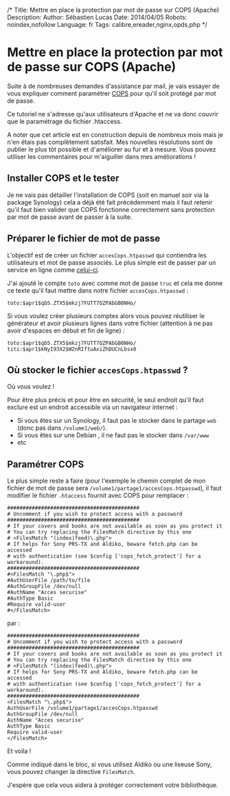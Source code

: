 /*
Title: Mettre en place la protection par mot de passe sur COPS (Apache)
Description: 
Author: Sébastien Lucas
Date: 2014/04/05
Robots: noindex,nofollow
Language: fr
Tags: calibre,ereader,nginx,opds,php
*/
# Mettre en place la protection par mot de passe sur COPS (Apache)

Suite à de nombreuses demandes d'assistance par mail, je vais essayer de vous expliquer comment paramétrer [COPS](//blog.slucas.fr/fr/oss/calibre-opds-php-server) pour qu'il soit protégé par mot de passe.

Ce tutoriel ne s'adresse qu'aux utilisateurs d'Apache et ne va donc couvrir que le paramétrage du fichier .htaccess.

A noter que cet article est en construction depuis de nombreux mois mais je n'en étais pas complètement satisfait. Mes nouvelles résolutions sont de publier le plus tôt possible et d'améliorer au fur et à mesure. Vous pouvez utiliser les commentaires pour m'aiguiller dans mes améliorations !

## Installer COPS et le tester

Je ne vais pas détailler l'installation de COPS (soit en manuel soir via la package Synology) cela a déjà été fait précédemment mais il faut retenir qu'il faut bien valider que COPS fonctionne correctement sans protection par mot de passe avant de passer à la suite.

## Préparer le fichier de mot de passe

L'objectif est de créer un fichier `accesCops.htpasswd` qui contiendra les utilisateurs et mot de passe associés. Le plus simple est de passer par un service en ligne comme [celui-ci](http://www.htaccesstools.com/htpasswd-generator/).

J'ai ajouté le compte `toto` avec comme mot de passe `truc` et cela me donne ce texte qu'il faut mettre dans notre fichier `accesCops.htpasswd` :

```
toto:$apr1$qb5.ZTX5$mkzj7FUTT7OZPAbGB0NHo/
```

Si vous voulez créer plusieurs comptes alors vous pouvez réutiliser le générateur et avoir plusieurs lignes dans votre fichier (attention à ne pas avoir d'espaces en début et fin de ligne) :

```
toto:$apr1$qb5.ZTX5$mkzj7FUTT7OZPAbGB0NHo/
titi:$apr1$kNyI93X2$W2nRIftuAxiZhDUCnLbsx0
```

## Où stocker le fichier `accesCops.htpasswd` ?

Où vous voulez !

Pour être plus précis et pour être en sécurité, le seul endroit qu'il faut exclure est un endroit accessible via un navigateur internet :
 * Si vous êtes sur un Synology, il faut pas le stocker dans le partage `web` (donc pas dans `/volume1/web/`).
 * Si vous êtes sur une Debian , il ne faut pas le stocker dans `/var/www`
 * etc

## Paramétrer COPS

Le plus simple reste à faire (pour l'exemple le chemin complet de mon fichier de mot de passe sera `/volume1/partage1/accesCops.htpasswd`), il faut modifier le fichier `.htaccess` fournit avec COPS pour remplacer :

```
###########################################
# Uncomment if you wish to protect access with a password
###########################################
# If your covers and books are not available as soon as you protect it
# You can try replacing the FilesMatch directive by this one
# <FilesMatch "(index|feed)\.php">
# If helps for Sony PRS-TX and Aldiko, beware fetch.php can be accessed
# with authentication (see $config ['cops_fetch_protect'] for a workaround).
###########################################
#<FilesMatch "\.php$">
#AuthUserFile /path/to/file
#AuthGroupFile /dev/null
#AuthName "Acces securise"
#AuthType Basic
#Require valid-user
#</FilesMatch>
```

par :

```
###########################################
# Uncomment if you wish to protect access with a password
###########################################
# If your covers and books are not available as soon as you protect it
# You can try replacing the FilesMatch directive by this one
# <FilesMatch "(index|feed)\.php">
# If helps for Sony PRS-TX and Aldiko, beware fetch.php can be accessed
# with authentication (see $config ['cops_fetch_protect'] for a workaround).
###########################################
<FilesMatch "\.php$">
AuthUserFile /volume1/partage1/accesCops.htpasswd
AuthGroupFile /dev/null
AuthName "Acces securise"
AuthType Basic
Require valid-user
</FilesMatch>
```

Et voila !

Comme indiqué dans le bloc, si vous utilisez Aldiko ou une liseuse Sony, vous pouvez changer la directive `FilesMatch`.

J'espère que cela vous aidera à protéger correctement votre bibliothèque.